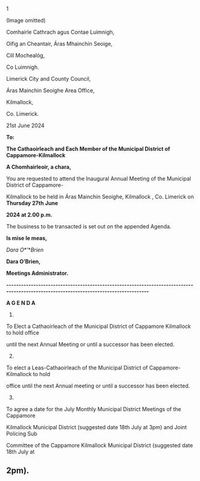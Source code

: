 1

(Image omitted)

Comhairle Cathrach agus Contae Luimnigh,

Oifig an Cheantair, Áras Mhainchín Seoige,

Cill Mochealóg,

Co Luimnigh.

Limerick City and County Council,

Áras Mainchin Seoighe Area Office,

Kilmallock,

Co. Limerick.

21st June 2024

**To:**

**The Cathaoirleach and Each Member of the Municipal District of Cappamore-Kilmallock**

**A Chomhairleoir, a chara,**

You are requested to attend the Inaugural Annual Meeting of the Municipal District of Cappamore-

Kilmallock to be held in Áras Mainchín Seoighe, Kilmallock , Co. Limerick on **Thursday 27th** **June**

**2024 at 2.00 p.m.**

The business to be transacted is set out on the appended Agenda.

**Is mise le meas,**

*Dara O**’**Brien*

**Dara O’Brien,**

**Meetings Administrator.**

**--------------------------------------------------------------------------------------------------------------------------------------**

**A G E N D A**

1.

To Elect a Cathaoirleach of the Municipal District of Cappamore Kilmallock to hold office

until the next Annual Meeting or until a successor has been elected.

2.

To elect a Leas-Cathaoirleach of the Municipal District of Cappamore-Kilmallock to hold

office until the next Annual meeting or until a successor has been elected.

3.

To agree a date for the July Monthly Municipal District Meetings of the Cappamore

Kilmallock Municipal District (suggested date 18th July at 3pm) and Joint Policing Sub

Committee of the Cappamore Kilmallock Municipal District (suggested date 18th July at

2pm).
---
